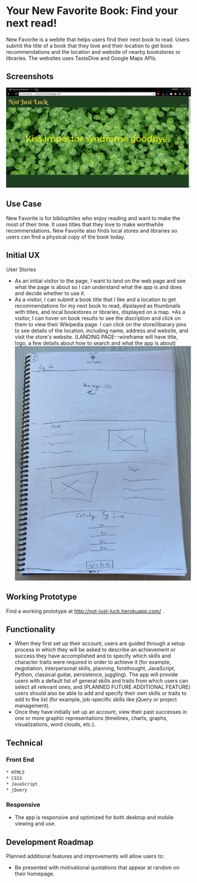 # Your New Favorite Book: Find your next read!

New Favorite is a webite that helps users find their next book to read. Users submit the title of a book that they love and their location to get book recommendations and the location and website of nearby bookstores or libraries. The websites uses TasteDive and Google Maps APIs.

## Screenshots
![Landing page screen shot](https://github.com/Marjona6/not-just-luck-thinkful-full-stack-capstone/blob/master/public/img/njl01.png)

## Use Case
New Favorite is for bibliophiles who enjoy reading and want to make the most of their time. It uses titles that they love to make worthwhile recommendations. New Favorite also finds local stores and libraries so users can find a physical copy of the book today.



## Initial UX
User Stories

* As an initial visitor to the page, I want to land on the web page and see what the page is about so I can understand what the app is and does and decide whether to use it.
* As a visitor, I can submit a book title that I like and a location to get recommendations for my next book to read, dipslayed as thumbnails with titles, and local bookstores or libraries, displayed on a map.
*As a visitor, I can hover on book results to see the discription and click on them to view their Wikipedia page. I can click on the store/libarary pins  to see details of the location, including name, address and website, and visit the store's website.
(LANDING PAGE--wireframe will have title, logo, a few details about how to search and what the app is about)
![UI Flow handwritten draft](https://github.com/Marjona6/not-just-luck-thinkful-full-stack-capstone/blob/master/public/img/wf00.jpg)



## Working Prototype
Find a working prototype at http://not-just-luck.herokuapp.com/ .

## Functionality
* When they first set up their account, users are guided through a setup process in which they will be asked to describe an achievement or success they have accomplished and to specify which skills and character traits were required in order to achieve it (for example, negotiation, interpersonal skills, planning, forethought, JavaScript, Python, classical guitar, persistence, juggling). The app will provide users with a default list of general skills and traits from which users can select all relevant ones, and (PLANNED FUTURE ADDITIONAL FEATURE) users should also be able to add and specify their own skills or traits to add to the list (for example, job-specific skills like jQuery or project management).
* Once they have initially set up an account, view their past successes in one or more graphic representations (timelines, charts, graphs, visualizations, word clouds, etc.).

## Technical

### Front End

    * HTML5
    * CSS3
    * JavaScript
    * jQuery

### Responsive

* The app is responsive and optimized for both desktop and mobile viewing and use.


## Development Roadmap
Planned additional features and improvements will allow users to:
* Be presented with motivational quotations that appear at random on their homepage.

